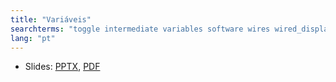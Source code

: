 ```yaml
---
title: "Variáveis"
searchterms: "toggle intermediate variables software wires wired_display_blocks inputs variáveis"
lang: "pt"
---
```

 <ul>
 <li class="ng-binding">Slides:
 <a href="ProgrammingLessons/intermediate/Variables.pptx">PPTX</a>,
 <a href="ProgrammingLessons/intermediate/Variables.pdf">PDF</a>
 </li>
 </ul>

